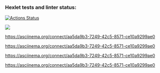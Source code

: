 
### Hexlet tests and linter status:
[![Actions Status](https://github.com/kicheese/java-project-61/workflows/hexlet-check/badge.svg)](https://github.com/kicheese/java-project-61/actions)

<a href="https://codeclimate.com/github/kicheese/java-project-61/maintainability"><img src="https://api.codeclimate.com/v1/badges/d7a07ae1a67b1e837948/maintainability" /></a>

https://asciinema.org/connect/aa5da9b3-7249-42c5-8571-ce10a9299ae0

https://asciinema.org/connect/aa5da9b3-7249-42c5-8571-ce10a9299ae0

https://asciinema.org/connect/aa5da9b3-7249-42c5-8571-ce10a9299ae0

https://asciinema.org/connect/aa5da9b3-7249-42c5-8571-ce10a9299ae0
